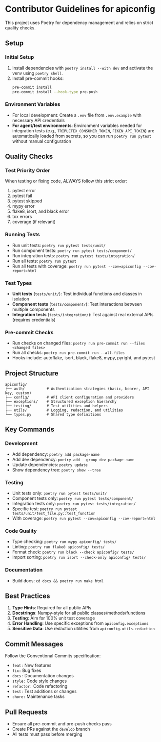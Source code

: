 # Contributor Guidelines for apiconfig

This project uses Poetry for dependency management and relies on strict quality checks.

## Setup

### Initial Setup
1. Install dependencies with `poetry install --with dev` and activate the venv using `poetry shell`.
2. Install pre-commit hooks:
   ```bash
   pre-commit install
   pre-commit install --hook-type pre-push
   ```

### Environment Variables
- For local development: Create a `.env` file from `.env.example` with necessary API credentials
- **For agent/test environments**: Environment variables needed for integration tests (e.g., `TRIPLETEX_CONSUMER_TOKEN`, `FIKEN_API_TOKEN`) are automatically loaded from secrets, so you can run `poetry run pytest` without manual configuration

## Quality Checks

### Test Priority Order
When testing or fixing code, ALWAYS follow this strict order:
1. pytest error
2. pytest fail
3. pytest skipped
4. mypy error
5. flake8, isort, and black error
6. tox errors
7. coverage (if relevant)

### Running Tests
- Run unit tests: `poetry run pytest tests/unit/`
- Run component tests: `poetry run pytest tests/component/`
- Run integration tests: `poetry run pytest tests/integration/`
- Run all tests: `poetry run pytest`
- Run all tests with coverage: `poetry run pytest --cov=apiconfig --cov-report=html`

### Test Types
- **Unit tests** (`tests/unit/`): Test individual functions and classes in isolation
- **Component tests** (`tests/component/`): Test interactions between multiple components
- **Integration tests** (`tests/integration/`): Test against real external APIs (requires credentials)

### Pre-commit Checks
- Run checks on changed files: `poetry run pre-commit run --files <changed files>`
- Run all checks: `poetry run pre-commit run --all-files`
- Hooks include: autoflake, isort, black, flake8, mypy, pyright, and pytest

## Project Structure

```
apiconfig/
├── auth/          # Authentication strategies (basic, bearer, API key, custom)
├── config/        # API client configuration and providers
├── exceptions/    # Structured exception hierarchy
├── testing/       # Test utilities and helpers
├── utils/         # Logging, redaction, and utilities
└── types.py       # Shared type definitions
```

## Key Commands

### Development
- Add dependency: `poetry add package-name`
- Add dev dependency: `poetry add --group dev package-name`
- Update dependencies: `poetry update`
- Show dependency tree: `poetry show --tree`

### Testing
- Unit tests only: `poetry run pytest tests/unit/`
- Component tests only: `poetry run pytest tests/component/`
- Integration tests only: `poetry run pytest tests/integration/`
- Specific test: `poetry run pytest tests/unit/test_file.py::test_function`
- With coverage: `poetry run pytest --cov=apiconfig --cov-report=html`

### Code Quality
- Type checking: `poetry run mypy apiconfig/ tests/`
- Linting: `poetry run flake8 apiconfig/ tests/`
- Format check: `poetry run black --check apiconfig/ tests/`
- Import sorting: `poetry run isort --check-only apiconfig/ tests/`

### Documentation
- Build docs: `cd docs && poetry run make html`

## Best Practices

1. **Type Hints**: Required for all public APIs
2. **Docstrings**: Numpy-style for all public classes/methods/functions
3. **Testing**: Aim for 100% unit test coverage
4. **Error Handling**: Use specific exceptions from `apiconfig.exceptions`
5. **Sensitive Data**: Use redaction utilities from `apiconfig.utils.redaction`

## Commit Messages
Follow the Conventional Commits specification:
- `feat:` New features
- `fix:` Bug fixes
- `docs:` Documentation changes
- `style:` Code style changes
- `refactor:` Code refactoring
- `test:` Test additions or changes
- `chore:` Maintenance tasks

## Pull Requests
- Ensure all pre-commit and pre-push checks pass
- Create PRs against the `develop` branch
- All tests must pass before merging
